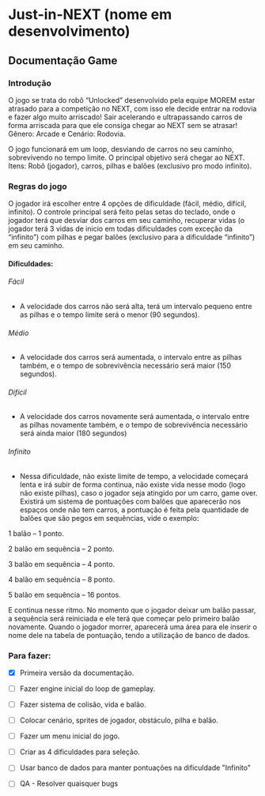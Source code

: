 # Just-in-NEXT (nome em desenvolvimento)

## Documentação Game
### Introdução

O jogo se trata do robô “Unlocked” desenvolvido pela equipe MOREM estar atrasado para a competição no NEXT, com isso ele decide entrar na rodovia e fazer algo muito arriscado! Sair acelerando e ultrapassando carros de forma arriscada para que ele consiga chegar ao NEXT sem se atrasar! Gênero: Arcade e Cenário: Rodovia.

O jogo funcionará em um loop, desviando de carros no seu caminho, sobrevivendo no tempo limite.
O principal objetivo será chegar ao NEXT.
Itens: Robô (jogador), carros, pilhas e balões (exclusivo pro modo infinito).

### Regras do jogo
O jogador irá escolher entre 4 opções de dificuldade (fácil, médio, difícil, infinito).
O controle principal será feito pelas setas do teclado, onde o jogador terá que desviar dos carros em seu caminho, recuperar vidas (o jogador terá 3 vidas de inicio em todas dificuldades com exceção da “infinito”) com pilhas e pegar balões (exclusivo para a dificuldade “infinito”) em seu caminho. 

#### Dificuldades:

###### Fácil
- A velocidade dos carros não será alta, terá um intervalo pequeno entre as pilhas e o tempo limite será o menor (90 segundos). 

###### Médio
- A velocidade dos carros será aumentada, o intervalo entre as pilhas também, e o tempo de sobrevivência necessário será maior (150 segundos).

###### Difícil

- A velocidade dos carros novamente será aumentada, o intervalo entre as pilhas novamente também, e o tempo de sobrevivência necessário será ainda maior (180 segundos)

###### Infinito

- Nessa dificuldade, não existe limite de tempo, a velocidade começará lenta e irá subir de forma continua, não existe vida nesse modo (logo não existe pilhas), caso o jogador seja atingido por um carro, game over. Existirá um sistema de pontuações com balões que aparecerão nos espaços onde não tem carros, a pontuação é feita pela quantidade de balões que são pegos em sequências, vide o exemplo:

1 balão – 1 ponto.

2 balão em sequência – 2 ponto.

3 balão em sequência – 4 ponto.

4 balão em sequência – 8 ponto.

5 balão em sequência – 16 pontos.


E continua nesse ritmo.
No momento que o jogador deixar um balão passar, a sequência será reiniciada e ele terá que começar pelo primeiro balão novamente.
Quando o jogador morrer, aparecerá uma área para ele inserir o nome dele na tabela de pontuação, tendo a utilização de banco de dados.

### Para fazer:

- [x] Primeira versão da documentação.
- [ ] Fazer engine inicial do loop de gameplay.
- [ ] Fazer sistema de colisão, vida e balão.
- [ ] Colocar cenário, sprites de jogador, obstáculo, pilha e balão.
- [ ] Fazer um menu inicial do jogo.
- [ ] Criar as 4 dificuldades para seleção.
- [ ] Usar banco de dados para manter pontuações na dificuldade "Infinito"
- [ ] QA - Resolver quaisquer bugs

